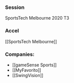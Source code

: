 
### Session
SportsTech Melbourne 2020 T3

### Accel
[[SportsTech Melbourne]]

### Companies:
- [[gameSense Sports]]
- [[MyFavorito]]
- [[SwingVision]]



